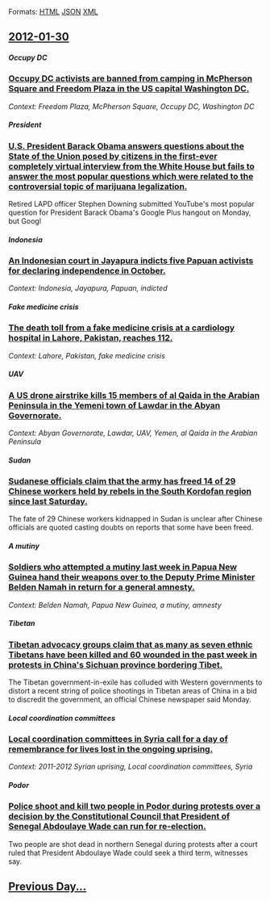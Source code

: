 
Formats: [HTML](2012/01/30/index.html)  [JSON](2012/01/30/index.json)  [XML](2012/01/30/index.xml)  

## [2012-01-30](/news/2012/01/30/index.md)

##### Occupy DC
### [Occupy DC activists are banned from camping in McPherson Square and Freedom Plaza in the US capital Washington DC. ](/news/2012/01/30/occupy-dc-activists-are-banned-from-camping-in-mcpherson-square-and-freedom-plaza-in-the-us-capital-washington-dc.md)
_Context: Freedom Plaza, McPherson Square, Occupy DC, Washington DC_

##### President
### [U.S. President Barack Obama answers questions about the State of the Union posed by citizens in the first-ever completely virtual interview from the White House but fails to answer the most popular questions which were related to the controversial topic of marijuana legalization. ](/news/2012/01/30/u-s-president-barack-obama-answers-questions-about-the-state-of-the-union-posed-by-citizens-in-the-first-ever-completely-virtual-interview.md)
Retired LAPD officer Stephen Downing submitted YouTube&#39;s most popular question for President Barack Obama&#39;s Google Plus hangout on Monday, but Googl

##### Indonesia
### [An Indonesian court in Jayapura indicts five Papuan activists for declaring independence in October. ](/news/2012/01/30/an-indonesian-court-in-jayapura-indicts-five-papuan-activists-for-declaring-independence-in-october.md)
_Context: Indonesia, Jayapura, Papuan, indicted_

##### Fake medicine crisis
### [The death toll from a fake medicine crisis at a cardiology hospital in Lahore, Pakistan, reaches 112. ](/news/2012/01/30/the-death-toll-from-a-fake-medicine-crisis-at-a-cardiology-hospital-in-lahore-pakistan-reaches-112.md)
_Context: Lahore, Pakistan, fake medicine crisis_

##### UAV
### [A US drone airstrike kills 15 members of al Qaida in the Arabian Peninsula in the Yemeni town of Lawdar in the Abyan Governorate. ](/news/2012/01/30/a-us-drone-airstrike-kills-15-members-of-al-qaida-in-the-arabian-peninsula-in-the-yemeni-town-of-lawdar-in-the-abyan-governorate.md)
_Context: Abyan Governorate, Lawdar, UAV, Yemen, al Qaida in the Arabian Peninsula_

##### Sudan
### [Sudanese officials claim that the army has freed 14 of 29 Chinese workers held by rebels in the South Kordofan region since last Saturday. ](/news/2012/01/30/sudanese-officials-claim-that-the-army-has-freed-14-of-29-chinese-workers-held-by-rebels-in-the-south-kordofan-region-since-last-saturday.md)
The fate of 29 Chinese workers kidnapped in Sudan is unclear after Chinese officials are quoted casting doubts on reports that some have been freed.

##### A mutiny
### [Soldiers who attempted a mutiny last week in Papua New Guinea hand their weapons over to the Deputy Prime Minister Belden Namah in return for a general amnesty. ](/news/2012/01/30/soldiers-who-attempted-a-mutiny-last-week-in-papua-new-guinea-hand-their-weapons-over-to-the-deputy-prime-minister-belden-namah-in-return-fo.md)
_Context: Belden Namah, Papua New Guinea, a mutiny, amnesty_

##### Tibetan
### [Tibetan advocacy groups claim that as many as seven ethnic Tibetans have been killed and 60 wounded in the past week in protests in China's Sichuan province bordering Tibet. ](/news/2012/01/30/tibetan-advocacy-groups-claim-that-as-many-as-seven-ethnic-tibetans-have-been-killed-and-60-wounded-in-the-past-week-in-protests-in-china-s.md)
The Tibetan government-in-exile has colluded with Western governments to distort a recent string of police shootings in Tibetan areas of China in a bid to discredit the government, an official Chinese newspaper said Monday.

##### Local coordination committees
### [Local coordination committees in Syria call for a day of remembrance for lives lost in the ongoing uprising. ](/news/2012/01/30/local-coordination-committees-in-syria-call-for-a-day-of-remembrance-for-lives-lost-in-the-ongoing-uprising.md)
_Context: 2011-2012 Syrian uprising, Local coordination committees, Syria_

##### Podor
### [Police shoot and kill two people in Podor during protests over a decision by the Constitutional Council that President of Senegal Abdoulaye Wade can run for re-election. ](/news/2012/01/30/police-shoot-and-kill-two-people-in-podor-during-protests-over-a-decision-by-the-constitutional-council-that-president-of-senegal-abdoulaye.md)
Two people are shot dead in northern Senegal during protests after a court ruled that President Abdoulaye Wade could seek a third term, witnesses say.

## [Previous Day...](/news/2012/01/29/index.md)

